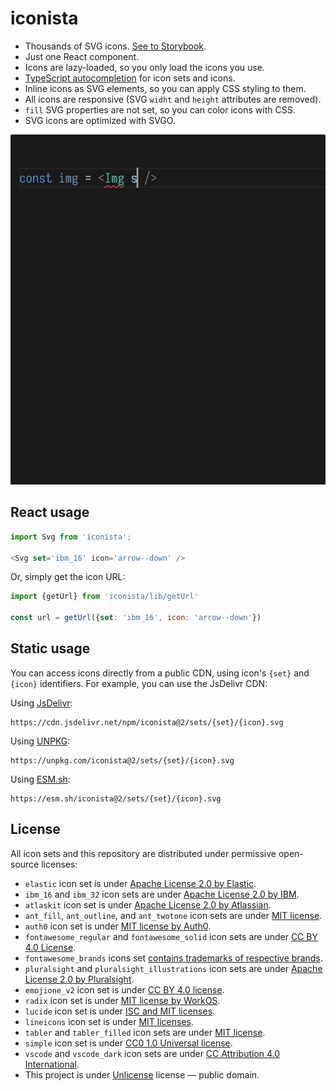 # iconista

- Thousands of SVG icons. [See to Storybook][storybook].
- Just one React component.
- Icons are lazy-loaded, so you only load the icons you use.
- [TypeScript autocompletion](./docs/icon.gif) for icon sets and icons.
- Inline icons as SVG elements, so you can apply CSS styling to them.
- All icons are responsive (SVG `widht` and `height` attributes are removed).
- `fill` SVG properties are not set, so you can color icons with CSS.
- SVG icons are optimized with SVGO.


![autocomplete](https://github.com/streamich/iconista/blob/master/docs/icon.gif)

[storybook]: https://streamich.github.io/iconista


## React usage

```js
import Svg from 'iconista';

<Svg set='ibm_16' icon='arrow--down' />
```

Or, simply get the icon URL:

```js
import {getUrl} from 'iconista/lib/getUrl'

const url = getUrl({set: 'ibm_16', icon: 'arrow--down'})
```


## Static usage

You can access icons directly from a public CDN, using icon's `{set}` and
`{icon}` identifiers. For example, you can use the JsDelivr CDN:

Using [JsDelivr](https://cdn.jsdelivr.net/npm/iconista@2/sets/lucide/beef.svg):

```
https://cdn.jsdelivr.net/npm/iconista@2/sets/{set}/{icon}.svg
```

Using [UNPKG](https://unpkg.com/iconista@2/sets/lucide/beef.svg):

```
https://unpkg.com/iconista@2/sets/{set}/{icon}.svg
```

Using [ESM.sh](https://esm.sh/iconista@2.18.0/sets/lucide/beef.svg):

```
https://esm.sh/iconista@2/sets/{set}/{icon}.svg
```


## License

All icon sets and this repository are distributed under permissive open-source
licenses:

- `elastic` icon set is under [Apache License 2.0 by Elastic](https://github.com/elastic/eui/blob/master/LICENSE).
- `ibm_16` and `ibm_32` icon sets are under [Apache License 2.0 by IBM](https://github.com/IBM/carbon-elements/blob/master/LICENSE).
- `atlaskit` icon set is under [Apache License 2.0 by Atlassian](https://bitbucket.org/atlassian/atlaskit-mk-2/src/master/LICENSE).
- `ant_fill`, `ant_outline`, and `ant_twotone` icon sets are under [MIT license](https://github.com/ant-design/ant-design-icons/blob/c09692d385d37ceee509e48fbe502051251f2e87/packages/icons/package.json#L17).
- `auth0` icon set is under [MIT license by Auth0](https://github.com/auth0/cosmos/blob/b37531ae3ade2752ec041c532c90ed03e140143e/LICENSE).
- `fontawesome_regular` and `fontawesome_solid` icon sets are under [CC BY 4.0 License](https://github.com/FortAwesome/Font-Awesome/blob/1975bba5c4ade236c02bf2e5f9551160ee85109d/LICENSE.txt#L8).
- `fontawesome_brands` icons set [contains trademarks of respective brands](https://github.com/FortAwesome/Font-Awesome/blob/1975bba5c4ade236c02bf2e5f9551160ee85109d/LICENSE.txt#L30).
- `pluralsight` and `pluralsight_illustrations` icon sets are under [Apache License 2.0 by Pluralsight](https://github.com/pluralsight/design-system/blob/f6e81d360336df88764a517440003355c07f761a/LICENSE).
- `emojione_v2` icon set is under [CC BY 4.0 license](https://creativecommons.org/licenses/by/4.0/).
- `radix` icon set is under [MIT license by WorkOS](https://github.com/radix-ui/icons/blob/237cd76c007a573c2a6f6caabe9ea3de81393f50/LICENSE).
- `lucide` icon set is under [ISC and MIT licenses](https://github.com/lucide-icons/lucide/blob/1eee03451a5447069aceaaafbb1967fc78670bf8/LICENSE).
- `lineicons` icon set is under [MIT licenses](https://github.com/LineiconsHQ/Lineicons/blob/2630a45a259164dea83497d6dfeb9050c054fc22/LICENSE.md).
- `tabler` and `tabler_filled` icon sets are under [MIT license](https://github.com/tabler/tabler-icons/blob/e54656d27e9682d61482626bf9f4d093928b7c95/LICENSE).
- `simple` icon set is under [CC0 1.0 Universal license](https://github.com/simple-icons/simple-icons/blob/ac87321562995f2e55272ac06b5e68308edb6c0b/LICENSE.md).
- `vscode` and `vscode_dark` icon sets are under [CC Attribution 4.0 International](https://github.com/microsoft/vscode-icons/blob/2ca0f3225c1ecd16537107f60f109317fcfc3eb0/LICENSE).
- This project is under [Unlicense](LICENSE) license &mdash; public domain.
